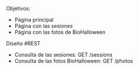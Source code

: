 Objetivos:
- Página principal
- Página con las sesiones
- Página con las fotos de BioHalloween


Diseño #REST
- Consulta de las sesiones: GET /sessions
- Consulta de las fotos BioHalloween: GET /photos